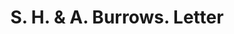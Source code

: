 ---
doi: 10.7916/D8378MTM
date_other: '1860'
date_other_textual: 1860-1869
form: correspondence
genre:
- Letters (correspondence)
name:
- S. H. & A. Burrows
object_in_context_url: https://biggert.cul.columbia.edu/items/view/ave_biggert_01309
subject_hierarchical_geographic:
- Hughesville, Ohio, United States
subject_name:
- S. H. & A. Burrows
title: S. H. & A. Burrows. Letter
sort_title: S. H. & A. Burrows. Letter
call_number: ave_biggert_01309
coordinates:
- 41.24027777777778,-76.72472222222223
pid: ave_biggert_01309
identifiers: ave_biggert_01309
thumbnail: https://derivativo-3.library.columbia.edu/iiif/2/ldpd:343286/full/!256,256/0/native.jpg
permalink: /biggert/ave_biggert_01309/
layout: iiif-image-page
---